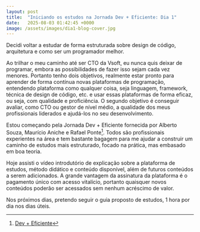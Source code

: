 ```yaml
---
layout: post
title:  "Iniciando os estudos na Jornada Dev + Eficiente: Dia 1"
date:   2025-08-03 01:42:45 +0000
image: /assets/images/dia1-blog-cover.jpg
---
```

Decidi voltar a estudar de forma estruturada sobre design de código, arquitetura e como ser um programador melhor.

Ao trilhar o meu caminho até ser CTO da Vsoft, eu nunca quis deixar de programar, embora as possibilidades de fazer isso sejam cada vez menores. Portanto tenho dois objetivos, realmente estar pronto para aprender de forma contínua novas plataformas de programação, entendendo plataforma como qualquer coisa, seja linguagem, framework, técnica de design de código, etc. e usar essas plataformas de forma eficaz, ou seja, com qualidade e proficiência. O segundo objetivo é conseguir avaliar, como CTO ou gestor de nível médio, a qualidade dos meus profissionais liderados e ajudá-los no seu desenvolvimento. 

Estou começando pela Jornada Dev + Eficiente fornecida por Alberto Souza, Maurício Aniche e Rafael Ponte[^1]. Todos são profissionais experientes na área e tem bastante bagagem para me ajudar a construir um caminho de estudos mais estruturado, focado na prática, mas embasado em boa teoria.

Hoje assisti o vídeo introdutório de explicação sobre a plataforma de estudos, método didático e conteúdo disponível, além de futuros conteúdos a serem adicionados. A grande vantagem da assinatura da plataforma é o pagamento único com acesso vitalício, portanto quaisquer novos conteúdos poderão ser acessados sem nenhum acréscimo de valor. 

Nos próximos dias, pretendo seguir o guia proposto de estudos, 1 hora por dia nos dias úteis.

[^1]: [Dev + Eficiente](https://deveficiente.com)
